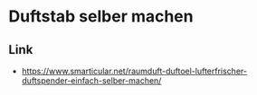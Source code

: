 # Duftstab selber machen

## Link

* https://www.smarticular.net/raumduft-duftoel-lufterfrischer-duftspender-einfach-selber-machen/


